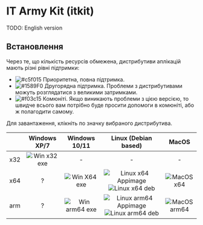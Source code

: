 # IT Army Kit (itkit)

TODO: English version

## Встановлення

Через те, що кількість ресурсів обмежена, дистрибутиви аплікацій мають різні рівні підтримки:
- ![#c5f015](https://placehold.co/15x15/c5f015/c5f015.png) Приоритетна, повна підтримка.
- ![#1589F0](https://placehold.co/15x15/1589F0/1589F0.png) Другорядна підтримка. Проблеми з дистрибутивами можуть розглядатися з великими затримками.
- ![#f03c15](https://placehold.co/15x15/f03c15/f03c15.png) Комюніті. Якщо виникають проблеми з цією версією, то швидче всього вам потрібно буде просити допомоги в комюніті, або ж полагодити самому.

Для завантаження, клікніть по значку вибраного дистрибутива.

|       |                                                                                  Windows XP/7                                                                                  |                                                                                   Windows 10/11                                                                                   |                                                                                                                                                                                    Linux (Debian based)                                                                                                                                                                                    |                                                                                      MacOS                                                                                      |
| :---: | :----------------------------------------------------------------------------------------------------------------------------------------------------------------------------: | :-------------------------------------------------------------------------------------------------------------------------------------------------------------------------------: | :----------------------------------------------------------------------------------------------------------------------------------------------------------------------------------------------------------------------------------------------------------------------------------------------------------------------------------------------------------------------------------------: | :-----------------------------------------------------------------------------------------------------------------------------------------------------------------------------: |
|  x32  | ![Win x32 exe](https://img.shields.io/badge/exe-black?color=f03c15&link=https%3A%2F%2Fgithub.com%2Fopengs%2Fitarmykit%2Freleases%2Flatest%2Fdownload%2Fitarmykit-win-is32.exe) |                                                                                         -                                                                                         |                                                                                                                                                                                             -                                                                                                                                                                                              |                                                                                        -                                                                                        |
|  x64  |                                                                                       ?                                                                                        |   ![Win X64 exe](https://img.shields.io/badge/exe-black?color=c5f015&link=https%3A%2F%2Fgithub.com%2Fopengs%2Fitarmykit%2Freleases%2Flatest%2Fdownload%2Fitarmykit-win-x64.exe)   |   ![Linux x64 Appimage](https://img.shields.io/badge/AppImage-black?color=c5f015&link=https%3A%2F%2Fgithub.com%2Fopengs%2Fitarmykit%2Freleases%2Flatest%2Fdownload%2Fitarmykit-linux-amd64.AppImage) ![Linux x64 deb](https://img.shields.io/badge/deb-black?color=1589F0&link=https%3A%2F%2Fgithub.com%2Fopengs%2Fitarmykit%2Freleases%2Flatest%2Fdownload%2Fitarmykit-linux-amd64.deb)   |  ![MacOS x64](https://img.shields.io/badge/dmg-black?color=1589F0&link=https%3A%2F%2Fgithub.com%2Fopengs%2Fitarmykit%2Freleases%2Flatest%2Fdownload%2Fitarmykit-mac-amd64.dmg)  |
|  arm  |                                                                                       ?                                                                                        | ![Win arm64 exe](https://img.shields.io/badge/exe-black?color=f03c15&link=https%3A%2F%2Fgithub.com%2Fopengs%2Fitarmykit%2Freleases%2Flatest%2Fdownload%2Fitarmykit-win-arm64.exe) | ![Linux arm64 Appimage](https://img.shields.io/badge/AppImage-black?color=f03c15&link=https%3A%2F%2Fgithub.com%2Fopengs%2Fitarmykit%2Freleases%2Flatest%2Fdownload%2Fitarmykit-linux-arm64.AppImage) ![Linux arm64 deb](https://img.shields.io/badge/deb-black?color=f03c15&link=https%3A%2F%2Fgithub.com%2Fopengs%2Fitarmykit%2Freleases%2Flatest%2Fdownload%2Fitarmykit-linux-arm64.deb) | ![MacOS arm64](https://img.shields.io/badge/dmg-black?color=1589F0&link=https%3A%2F%2Fgithub.com%2Fopengs%2Fitarmykit%2Freleases%2Flatest%2Fdownload%2Fitarmykit-mac-arm64.dmg) |

